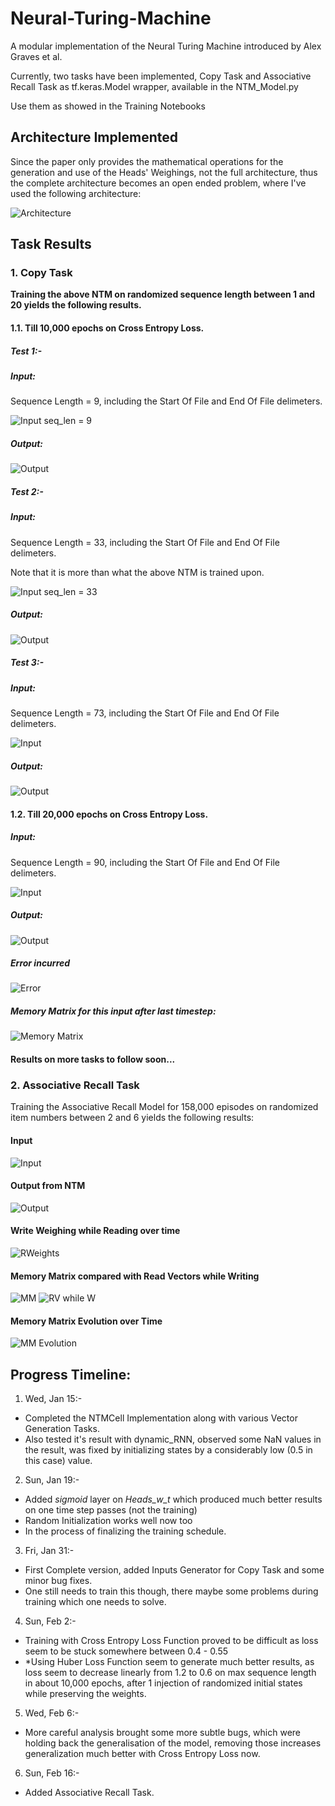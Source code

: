 # Neural-Turing-Machine
A modular implementation of the Neural Turing Machine introduced by Alex Graves et al.

Currently, two tasks have been implemented, Copy Task and Associative Recall Task as tf.keras.Model wrapper, available in the NTM_Model.py

Use them as showed in the Training Notebooks

## Architecture Implemented

Since the paper only provides the mathematical operations for the generation and use of the Heads' Weighings, not the full architecture, thus the complete architecture becomes an open ended problem, where I've used the following architecture:

![Architecture](https://github.com/WhenDustSettles/Neural-Turing-Machine/blob/master/RESULTS/Picture1.png)




## Task Results

### 1. Copy Task

**Training the above NTM on randomized sequence length between 1 and 20 yields the following results.**

#### 1.1. Till 10,000 epochs on Cross Entropy Loss.

##### Test 1:-

##### Input:

Sequence Length = 9, including the Start Of File and End Of File delimeters.

![Input seq_len = 9](https://github.com/WhenDustSettles/Neural-Turing-Machine/blob/master/RESULTS/COPY%20TASK/Till%2010000%20epochs/input.png)

##### Output:

![Output](https://github.com/WhenDustSettles/Neural-Turing-Machine/blob/master/RESULTS/COPY%20TASK/Till%2010000%20epochs/output.png)


##### Test 2:-

##### Input:

Sequence Length = 33, including the Start Of File and End Of File delimeters.

Note that it is more than what the above NTM is trained upon.

![Input seq_len = 33](https://github.com/WhenDustSettles/Neural-Turing-Machine/blob/master/RESULTS/COPY%20TASK/Till%2010000%20epochs/test_input.png)

##### Output:

![Output](https://github.com/WhenDustSettles/Neural-Turing-Machine/blob/master/RESULTS/COPY%20TASK/Till%2010000%20epochs/test_output.png)

##### Test 3:-

##### Input:

Sequence Length = 73, including the Start Of File and End Of File delimeters.

![Input](https://github.com/WhenDustSettles/Neural-Turing-Machine/blob/master/RESULTS/COPY%20TASK/Till%2010000%20epochs/test_input_2.png)

##### Output:

![Output](https://github.com/WhenDustSettles/Neural-Turing-Machine/blob/master/RESULTS/COPY%20TASK/Till%2010000%20epochs/test_output_2.png)

#### 1.2. Till 20,000 epochs on Cross Entropy Loss.

##### Input:

Sequence Length = 90, including the Start Of File and End Of File delimeters.

![Input](https://github.com/WhenDustSettles/Neural-Turing-Machine/blob/master/RESULTS/COPY%20TASK/Till%2010000%20epochs/test_input_3.png)

##### Output:

![Output](https://github.com/WhenDustSettles/Neural-Turing-Machine/blob/master/RESULTS/COPY%20TASK/Till%2010000%20epochs/test_output_3.png)

##### Error incurred

![Error](https://github.com/WhenDustSettles/Neural-Turing-Machine/blob/master/RESULTS/COPY%20TASK/Till%2010000%20epochs/test_3_error.png)

##### Memory Matrix for this input after last timestep:

![Memory Matrix](https://github.com/WhenDustSettles/Neural-Turing-Machine/blob/master/RESULTS/COPY%20TASK/Till%2010000%20epochs/test_output_3_Memory_Matrix.png)

#### Results on more tasks to follow soon...

### 2. Associative Recall Task

Training the Associative Recall Model for 158,000 episodes on randomized item numbers between 2 and 6 yields the following results:

#### Input 

![Input](https://github.com/WhenDustSettles/Neural-Turing-Machine/blob/master/RESULTS/ASSOCIATIVE%20RECALL%20TASK/input_2.png)

#### Output from NTM

![Output](https://github.com/WhenDustSettles/Neural-Turing-Machine/blob/master/RESULTS/ASSOCIATIVE%20RECALL%20TASK/output_2.png)

#### Write Weighing while Reading over time

![RWeights](https://github.com/WhenDustSettles/Neural-Turing-Machine/blob/master/RESULTS/ASSOCIATIVE%20RECALL%20TASK/WriteHead_Reading_1.png)

#### Memory Matrix compared with Read Vectors while Writing

![MM](https://github.com/WhenDustSettles/Neural-Turing-Machine/blob/master/RESULTS/ASSOCIATIVE%20RECALL%20TASK/MMduringWriting.png) 
![RV while W](https://github.com/WhenDustSettles/Neural-Turing-Machine/blob/master/RESULTS/ASSOCIATIVE%20RECALL%20TASK/ReadVectorsWhileWriting.png)

#### Memory Matrix Evolution over Time

![MM Evolution](https://github.com/WhenDustSettles/Neural-Turing-Machine/blob/master/RESULTS/ASSOCIATIVE%20RECALL%20TASK/MM_Evo.gif)

## Progress Timeline:

1. Wed, Jan 15:-
+ Completed the NTMCell Implementation along with various Vector Generation Tasks.
+ Also tested it's result with dynamic_RNN, observed some NaN values in the result, was fixed by initializing states by a considerably low (0.5 in this case) value.

2. Sun, Jan 19:-
+ Added *sigmoid* layer on *Heads_w_t* which produced much better results on one time step passes (not the training)
+ Random Initialization works well now too
+ In the process of finalizing the training schedule.

3. Fri, Jan 31:-
+ First Complete version, added Inputs Generator for Copy Task and some minor bug fixes.
+ One still needs to train this though, there maybe some problems during training which one needs to solve.

4. Sun, Feb 2:-
+ Training with Cross Entropy Loss Function proved to be difficult as loss seem to be stuck somewhere between 0.4 - 0.55
+ *Using Huber Loss Function seem to generate much better results, as loss seem to decrease linearly from 1.2 to 0.6 on max sequence length in about 10,000 epochs, after 1 injection of randomized initial states while preserving the weights.

5. Wed, Feb 6:-
+ More careful analysis brought some more subtle bugs, which were holding back the generalisation of the model, removing those increases generalization much better with Cross Entropy Loss now.

6. Sun, Feb 16:-
+ Added Associative Recall Task.

